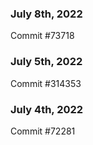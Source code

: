 ### July 8th, 2022

Commit #73718

### July 5th, 2022

Commit #314353


### July 4th, 2022

Commit #72281
